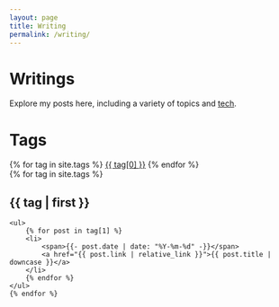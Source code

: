 ```yaml
---
layout: page
title: Writing
permalink: /writing/
---
```


<h1>Writings</h1>
<p>Explore my posts here, including a variety of topics and <a href="https://wmsa.hashnode.dev/">tech</a>.</p>

<h1>Tags</h1>
<div>
    {% for tag in site.tags %}
    <a href="#{{ tag[0] | slugify }}" class="post-tag">{{ tag[0] }}</a>
    {% endfor %}
</div>

<div>
    {% for tag in site.tags %}
    <h2 id="{{ tag[0] | slugify }}">{{ tag | first }}</h2>

    <ul>
        {% for post in tag[1] %}
        <li>
            <span>{{- post.date | date: "%Y-%m-%d" -}}</span>
            <a href="{{ post.link | relative_link }}">{{ post.title | downcase }}</a>
        </li>
        {% endfor %}
    </ul>
    {% endfor %}
</div>